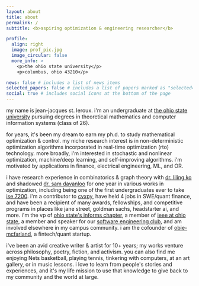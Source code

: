 ```yaml
---
layout: about
title: about
permalink: /
subtitle: <b>aspiring optimization & engineering researcher</b>

profile:
  align: right
  image: prof_pic.jpg
  image_circular: false
  more_info: >
    <p>the ohio state university</p>
    <p>columbus, ohio 43210</p>

news: false # includes a list of news items
selected_papers: false # includes a list of papers marked as "selected={true}"
social: true # includes social icons at the bottom of the page
---
```


my name is jean-jacques st. leroux. i'm an undergraduate at [the ohio state university](https://www.osu.edu/) pursuing degrees in theoretical mathematics and computer information systems (class of 26).

for years, it's been my dream to earn my ph.d. to study mathematical optimization & control. my niche research interest is in non-deterministic optimization algorithms incorporated in real-time optimization (rto) technology. more broadly, i'm interested in stochastic and nonlinear optimization, machine/deep learning, and self-improving algorithms. i'm motivated by applications in finance, electrical engineering, ML, and OR.

i have research experience in combinatorics & graph theory with [dr. liling ko](https://lilingko.wordpress.com/) and shadowed [dr. sam davanloo](https://scholar.google.com/citations?hl=en&user=QsBCcBYAAAAJ&view_op=list_works&sortby=pubdate) for one year in various works in optimization, including being one of the first undergraduates ever to take [ise 7200](https://syllabi.engineering.osu.edu/syllabi/ise_7200). i'm a contributor to [cvxpy](https://www.cvxpy.org/), have held 4 jobs in SWE/quant finance, and have been a recipient of many awards, fellowships, and competitive programs in places like jane street, goldman sachs, headstarter ai, and more. i'm the vp of [ohio state's informs chapter](https://u.osu.edu/informsosu/), a member of [ieee at ohio state](https://activities.osu.edu/involvement/student_organizations/find_a_student_org?i=826), a member and speaker for our [software engineering club](https://osu.dev/team/), and am involved elsewhere in my campus community. i am the cofounder of [obie-mcfarland](https://obiemcfarland.weebly.com/), a fintech/quant startup.

i've been an avid creative writer & artist for 10+ years; my works venture across philosophy, poetry, fiction, and activism. you can also find me enjoying Nets basketball, playing tennis, tinkering with computers, at an art gallery, or in music lessons. i love to learn from people's stories and experiences, and it's my life mission to use that knowledge to give back to my community and the world at large.
